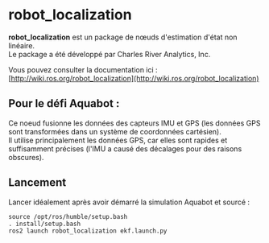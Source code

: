 # robot_localization

**robot_localization** est un package de nœuds d'estimation d'état non linéaire.  
Le package a été développé par Charles River Analytics, Inc.

Vous pouvez consulter la documentation ici : [http://wiki.ros.org/robot_localization](http://wiki.ros.org/robot_localization)

## Pour le défi Aquabot :

Ce noeud fusionne les données des capteurs IMU et GPS (les données GPS sont transformées dans un système de coordonnées cartésien).  
Il utilise principalement les données GPS, car elles sont rapides et suffisamment précises (l'IMU a causé des décalages pour des raisons obscures).

## Lancement

Lancer idéalement après avoir démarré la simulation Aquabot et sourcé :

```
source /opt/ros/humble/setup.bash 
. install/setup.bash 
ros2 launch robot_localization ekf.launch.py
```